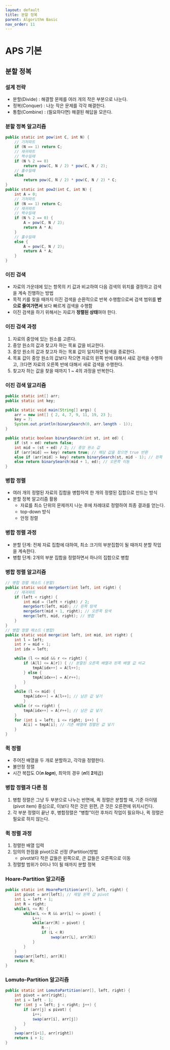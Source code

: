 ```yaml
---
layout: default
title: 분할 정복
parent: Algorithm Basic
nav_order: 11
---
```


# APS 기본

## 분할 정복

### 설계 전략
- 분할(Divide) : 해결할 문제를 여러 개의 작은 부분으로 나눈다.
- 정복(Conquer) : 나눈 작은 문제를 각각 해결한다.
- 통합(Combine) : (필요하다면) 해결된 해답을 모은다.

### 분할 정복 알고리즘

```java
public static int pow(int C, int N) {
    // 기저파트
    if (N == 1) return C;
    // 재귀파트
    // 짝수일때
    if (N % 2 == 0)
    	return pow(C, N / 2) * pow(C, N / 2);
    // 홀수일때
    else
        return pow(C, N / 2) * pow(C, N / 2) * C;
}
public static int pow2(int C, int N) {
    int A = 0;
    // 기저파트
    if (N == 1) return C;
    // 재귀파트
    // 짝수일때
    if (N % 2 == 0) {
        A = pow(C, N / 2);
        return A * A;        
	}
    // 홀수일때
    else {
        A = pow(C, N / 2);
        return A * A;       
	}
}
```

### 이진 검색
- 자료의 가운데에 있는 항목의 키 값과 비교하여 다음 검색의 위치를 결정하고 검색을 계속 진행하는 방법
- 목적 키를 찾을 때까지 이진 검색을 순환적으로 반복 수행함으로써 검색 범위를 **반으로 줄여가면서** 보다 빠르게 검색을 수행함
- 이진 검색을 하기 위해서는 자료가 **정렬된 상태**여야 한다.

### 이진 검색 과정
1. 자료의 중앙에 있는 원소를 고른다.
2. 중앙 원소의 값과 찾고자 하는 목표 값을 비교한다.
3. 중앙 원소의 값과 찾고자 하는 목표 값이 일치하면 탐색을 종료한다.
4. 목표 값이 중앙 원소의 값보다 작으면 자료의 왼쪽 반에 대해서 새로 검색을 수행하고, 크다면 자료의 오른쪽 반에 대해서 새로 검색을 수행한다.
5. 찾고자 하는 값을 찾을 때까지 1 ~ 4의 과정을 반복한다.

### 이진 검색 알고리즘

```java
public static int[] arr;
public static int key;

public static void main(String[] args) {
    arr = new int[] { 2, 4, 7, 9, 11, 19, 23 };
    key = 7;
    System.out.println(binarySearch(0, arr.length - 1));
}

public static boolean binarySearch(int st, int ed) {
    if (st > ed) return false;
    int mid = (st + ed) / 2; // 중앙 원소 값
    if (arr[mid] == key) return true; // 해당 값을 찾으면 true 반환
    else if (arr[mid] > key) return binarySearch(st, mid - 1); // 왼쪽 이동
    else return binarySearch(mid + 1, ed); // 오른쪽 이동
}
```

### 병합 정렬
- 여러 개의 정렬된 자료의 집합을 병합하여 한 개의 정렬된 집합으로 만드는 방식
- 분할 정복 알고리즘 활용
  - 자료를 최소 단위의 문제까지 나눈 후에 차례대로 정렬하여 최종 결과를 얻는다.
  - top-down 방식
  - 안정 정렬

### 병합 정렬 과정
- 분할 단계: 전체 자료 집합에 대하여, 최소 크기의 부분집합이 될 때까지 분할 작업을 계속한다. 
- 병합 단계: 2개의 부분 집합을 정렬하면서 하나의 집합으로 병합

### 병합 정렬 알고리즘

```java
// 병합 정렬 메소드 (분할)
public static void mergeSort(int left, int right) {
    // 재귀파트
    if (left < right) {
        int mid = (left + right) / 2;
        mergeSort(left, mid); // 왼쪽 탐색
        mergeSort(mid + 1, right); // 오른쪽 탐색
        merge(left, mid, right); // 병합
    }
}
// 병합 정렬 메소드 (병합)
public static void merge(int left, int mid, int right) {
    int l = left;
    int r = mid + 1;
    int idx = left;

    while (l <= mid && r <= right) {
        if (A[l] <= A[r]) { // 분할된 오른쪽 배열과 왼쪽 배열 값 비교
            tmpA[idx++] = A[l++];
        } else {
            tmpA[idx++] = A[r++];
        }
    }
    while (l <= mid) {
        tmpA[idx++] = A[l++]; // 남은 값 넣기
        }
    while (r <= right) {
        tmpA[idx++] = A[r++]; // 남은 값 넣기
    }
    for (int i = left; i <= right; i++) {
        A[i] = tmpA[i]; // 기존 배열에 정렬된 값 넣기
    }
}
```

### 퀵 정렬
- 주어진 배열을 두 개로 분할하고, 각각을 정렬한다.
- 불안정 정렬
- 시간 복잡도 O(𝒏 𝒍𝒐𝒈𝒏), 최악의 경우 (𝒏의 𝟐제곱)

### 병합 정렬과 다른 점
1. 병합 정렬은 그냥 두 부분으로 나누는 반면에, 퀵 정렬은 분할할 때, 기준 아이템(pivot item) 중심으로, 이보다 작은 것은 왼편, 큰 것은 오른편에 위치시킨다.
2. 각 부분 정렬이 끝난 후, 병합정렬은 “병합”이란 후처리 작업이 필요하나, 퀵 정렬은 필요로 하지 않는다.

### 퀵 정렬 과정
1. 정렬한 배열 입력
2. 임의의 한점을 pivot으로 선정 (Partition)방법
   - pivot보다 작은 값들은 왼쪽으로, 큰 값들은 오른쪽으로 이동
3. 정렬할 범위가 0이나 1이 될 때까지 분할 정복

### Hoare-Partition 알고리즘

```java
public static int HoarePartition(arr[], left, right) {	
	int pivot = arr[left]; // 제일 왼쪽 값 pivot
	int L = left + 1;
	int R = right;
	while(L <= R) {
		while(L <= R && arr[L] <= pivot) {
			L++;
			while(arr[R] > pivot) {
				R--;
				if (L < R)
					swap(arr[L], arr[R])
			}
		}
	}
	swap(arr[left], arr[R])
	return R;
}
```

### Lomuto-Partition 알고리즘

```java
public static int LomutoPartition(arr[], left, right) {
	int pivot = arr[right];
	int i = left - 1;
	for (int j = left; j < right; j++) {
		if (arr[j] ≤ pivot) {
			i++;
			swap(arr[i], arr[j])
		}
	}
	swap(arr[i+1], arr[right])
	return i + 1;
}
```